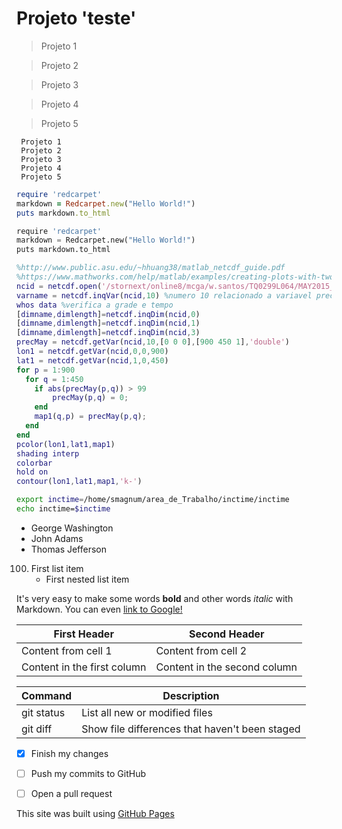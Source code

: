 # Projeto 'teste'

> Projeto 1

> Projeto 2

> Projeto 3

> Projeto 4

> Projeto 5

```
 Projeto 1
 Projeto 2
 Projeto 3
 Projeto 4
 Projeto 5

```
```ruby
require 'redcarpet'
markdown = Redcarpet.new("Hello World!")
puts markdown.to_html
```

```python
require 'redcarpet'
markdown = Redcarpet.new("Hello World!")
puts markdown.to_html
```
```matlab
%http://www.public.asu.edu/~hhuang38/matlab_netcdf_guide.pdf
%https://www.mathworks.com/help/matlab/examples/creating-plots-with-two-y-axes.html
ncid = netcdf.open('/stornext/online8/mcga/w.santos/TQ0299L064/MAY2015_24Z_12Z_NCEP.nc','NOWRITE');
varname = netcdf.inqVar(ncid,10) %numero 10 relacionado a variavel prec
whos data %verifica a grade e tempo
[dimname,dimlength]=netcdf.inqDim(ncid,0)
[dimname,dimlength]=netcdf.inqDim(ncid,1)
[dimname,dimlength]=netcdf.inqDim(ncid,3)
precMay = netcdf.getVar(ncid,10,[0 0 0],[900 450 1],'double')
lon1 = netcdf.getVar(ncid,0,0,900)
lat1 = netcdf.getVar(ncid,1,0,450)
for p = 1:900
  for q = 1:450
	if abs(precMay(p,q)) > 99
		precMay(p,q) = 0;
	end
	map1(q,p) = precMay(p,q);
  end
end
pcolor(lon1,lat1,map1)
shading interp
colorbar
hold on
contour(lon1,lat1,map1,'k-')
```
```sh
export inctime=/home/smagnum/area_de_Trabalho/inctime/inctime
echo inctime=$inctime

```



- George Washington
- John Adams
- Thomas Jefferson

100. First list item
     - First nested list item

It's very easy to make some words **bold** and other words *italic* with Markdown. You can even [link to Google!](http://google.com)

First Header | Second Header
------------ | -------------
Content from cell 1 | Content from cell 2
Content in the first column | Content in the second column


| Command | Description |
| --- | --- |
| git status | List all new or modified files |
| git diff | Show file differences that haven't been staged |


- [x] Finish my changes
- [ ] Push my commits to GitHub
- [ ] Open a pull request


This site was built using [GitHub Pages](https://teste/)
